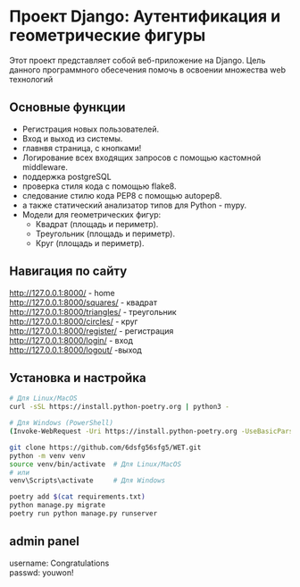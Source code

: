 # Проект Django: Аутентификация и геометрические фигуры

Этот проект представляет собой веб-приложение на Django. Цель данного программного обесечения помочь в освоении множества web технологий

## Основные функции

- Регистрация новых пользователей.
- Вход и выход из системы.
- главнвя страница, с кнопками!
- Логирование всех входящих запросов с помощью кастомной middleware.
- поддержка postgreSQL
- проверка стиля кода с помощью flake8.
- следование стилю кода PEP8 с помощью autopep8.
- а также статический анализатор типов для Python - mypy.
- Модели для геометрических фигур:
  - Квадрат (площадь и периметр).
  - Треугольник (площадь и периметр).
  - Круг (площадь и периметр).

## Навигация по сайту 
  http://127.0.0.1:8000/ - home  
  http://127.0.0.1:8000/squares/ - квадрат  
  http://127.0.0.1:8000/triangles/ - треугольник  
  http://127.0.0.1:8000/circles/ - круг  
  http://127.0.0.1:8000/register/ - регистрация  
  http://127.0.0.1:8000/login/ - вход  
  http://127.0.0.1:8000/logout/ -выход  

## Установка и настройка

```bash
# Для Linux/MacOS
curl -sSL https://install.python-poetry.org | python3 -

# Для Windows (PowerShell)
(Invoke-WebRequest -Uri https://install.python-poetry.org -UseBasicParsing).Content | python -

git clone https://github.com/6dsfg56sfg5/WET.git
python -m venv venv
source venv/bin/activate  # Для Linux/MacOS
# или
venv\Scripts\activate     # Для Windows

poetry add $(cat requirements.txt)
python manage.py migrate
poetry run python manage.py runserver
```
## admin panel
username: Congratulations  
passwd: youwon!
